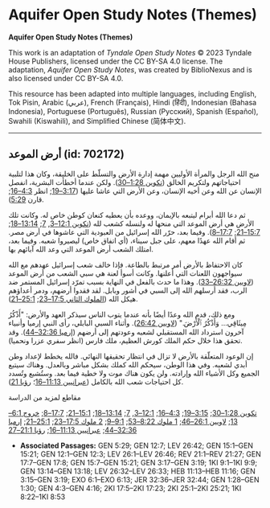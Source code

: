 # Aquifer Open Study Notes (Themes)

**Aquifer Open Study Notes (Themes)**

This work is an adaptation of *Tyndale Open Study Notes* © 2023 Tyndale House Publishers, licensed under the CC BY\-SA 4\.0 license. The adaptation, *Aquifer Open Study Notes*, was created by BiblioNexus and is also licensed under CC BY\-SA 4\.0\.

This resource has been adapted into multiple languages, including English, Tok Pisin, Arabic (عربي), French (Français), Hindi (हिंदी), Indonesian (Bahasa Indonesia), Portuguese (Português), Russian (Русский), Spanish (Español), Swahili (Kiswahili), and Simplified Chinese (简体中文).



--------------------------------

## أرض الموعد (id: 702172)

منح الله الرجل والمرأة الأوليين مهمة إدارة الأرض والتسلّط على الخليقة، وكان هذا لتلبية احتياجاتهم ولتكريم الخالق ([تكوين 1:28–30](https://ref.ly/Gen1:28-Gen1:30)). ولكن عندما أخطأت البشرية، انفصل الإنسان عن الله وعن أخيه الإنسان، وعن الأرض التي عاشا عليها ([3:17–19](https://ref.ly/Gen3:17-Gen3:19); انظر [4:3–16](https://ref.ly/Gen4:3-Gen4:16); قارن [5:29](https://ref.ly/Gen5:29)).

ثم دعا الله أبرام ليتبعه بالإيمان، ووعده بأن يعطيه كنعان كوطن خاص له. وكانت تلك الأرض هي أرض الموعد التي منحها له ولنسله كشعب لله ([تكوين 12:1–3](https://ref.ly/Gen12:1-Gen12:3), [7](https://ref.ly/Gen12:7); [13:14–18](https://ref.ly/Gen13:14-Gen13:18); [15:7–21](https://ref.ly/Gen15:7-Gen15:21); [17:7–8](https://ref.ly/Gen17:7-Gen17:8)). وفيما بعد، حرّر الله إسرائيل من العبودية التي عاشوها في أرض مصر. ثم أقام الله عهدًا معهم، على جبل سيناء، (أي اتفاق خاص) ليصيروا شعبه. وفيما بعد، امتلك الشعب أرض الموعد التي وعد الله آبائهم بها.

كان الاحتفاظ بالأرض أمر مرتبط بالطاعة. فإذا خالف شعب إسرائيل عهدهم مع الله سيواجهون اللعنات التي أعلنها. وكانت أسوأ لعنة هي سبي الشعب من أرض الموعد ([لاويين 26:32–33](https://ref.ly/Lev26:32-Lev26:33)). وهذا ما حدث بالفعل في النهاية بسبب تمرّد إسرائيل المستمر ضد الرب، فقد أرسلهم الله إلى السبي في أشور وبابل. لقد فقدوا أرضهم، ودمر أعداؤهم هيكل الله ([الملوك الثاني 17:5–23](https://ref.ly/2Kgs17:5-2Kgs17:23); [25:1–21](https://ref.ly/2Kgs25:1-2Kgs25:21)).

ومع ذلك، قدم الله وعدًا أيضًا بأنه عندما يتوب الناس سيذكر العهد والأرض: "أَذْكُرُ مِيثَاقِي... وَأَذْكُرُ ٱلْأَرْضَ." ([لاويين 26:42](https://ref.ly/Lev26:42)). وأثناء السبي البابلي، رأى النبي إرميا وأنبياء آخرون استرداد الله المستقبلي لشعبه وعودتهم إلى أرضهم ([إرميا 32:36–44](https://ref.ly/Jer32:36-Jer32:44)). وقد تحقق هذا خلال حكم الملك كورش العظيم، ملك فارس (انظر سفري عزرا ونحميا).

إن الوعود المتعلّقة بالأرض لا تزال في انتظار تحقيقها النهائي. فالله يخطط لإعداد وطن أبدي لشعبه. وفي هذا الوطن، سيحكم الله كملك بشكل مباشر وبالعدل. وهناك سيتبع الجميع وكل الأشياء الله وإرادته. ولن يكون هناك موت ولا خطية فيما بعد. وستُشبع وتُسدد كل احتياجات شعب الله بالكامل ([عبرانيين 11:13–16](https://ref.ly/Heb11:13-Heb11:16)؛ [رؤيا 21](https://ref.ly/Rev21:1-Rev21:27)).

مقاطع لمزيد من الدراسة

[تكوين 1:28–30](https://ref.ly/Gen1:28-Gen1:30); [3:15–19](https://ref.ly/Gen3:15-Gen3:19); [4:3–16](https://ref.ly/Gen4:3-Gen4:16); [12:1–3](https://ref.ly/Gen12:1-Gen12:3), [7](https://ref.ly/Gen12:7); [13:14–18](https://ref.ly/Gen13:14-Gen13:18); [15:1–21](https://ref.ly/Gen15:1-Gen15:21); [17:7–8](https://ref.ly/Gen17:7-Gen17:8); [خروج 6:1–13](https://ref.ly/Exod6:1-Exod6:13); [لاويين 26:1–46](https://ref.ly/Lev26:1-Lev26:46); [1 ملوك 8:22–53](https://ref.ly/1Kgs8:22-1Kgs8:53); [9:1–9](https://ref.ly/1Kgs9:1-1Kgs9:9); [2 ملوك 17:5–23](https://ref.ly/2Kgs17:5-2Kgs17:23); [25:1–21](https://ref.ly/2Kgs25:1-2Kgs25:21); [إرميا 32:36–44](https://ref.ly/Jer32:36-Jer32:44); [عبرانيين 11:13–16](https://ref.ly/Heb11:13-Heb11:16); [رؤيا 21:1–27](https://ref.ly/Rev21:1-Rev21:27)

* **Associated Passages:** GEN 5:29; GEN 12:7; LEV 26:42; GEN 15:1–GEN 15:21; GEN 12:1–GEN 12:3; LEV 26:1–LEV 26:46; REV 21:1–REV 21:27; GEN 17:7–GEN 17:8; GEN 15:7–GEN 15:21; GEN 3:17–GEN 3:19; 1KI 9:1–1KI 9:9; GEN 13:14–GEN 13:18; LEV 26:32–LEV 26:33; HEB 11:13–HEB 11:16; GEN 3:15–GEN 3:19; EXO 6:1–EXO 6:13; JER 32:36–JER 32:44; GEN 1:28–GEN 1:30; GEN 4:3–GEN 4:16; 2KI 17:5–2KI 17:23; 2KI 25:1–2KI 25:21; 1KI 8:22–1KI 8:53

